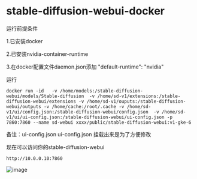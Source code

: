 # stable-diffusion-webui-docker

运行前提条件

 1.已安装docker

 2.已安装nvidia-container-runtime

 3.在docker配置文件daemon.json添加 "default-runtime": "nvidia"
 

运行
```
docker run -id   -v /home/models:/stable-diffusion-webui/models/Stable-diffusion  -v /home/sd-v1/extensions:/stable-diffusion-webui/extensions -v /home/sd-v1/ouputs:/stable-diffusion-webui/outputs -v /home/cache:/root/.cache -v /home/sd-v1/ui/config.json:/stable-diffusion-webui/config.json  -v /home/sd-v1/ui/ui-config.json:/stable-diffusion-webui/ui-config.json -p 7860:7860 --name sd-webui xxxx/public/stable-diffusion-webui:v1-gke-6
```

备注：ui-config.json ui-config.json 挂载出来是为了方便修改

现在可以访问你的stable-diffusion-webui

```
http://10.0.0.10:7860
```

![image](https://user-images.githubusercontent.com/97205802/233243289-0647c141-7e5a-4e39-bd0b-6ddac5157311.png)

